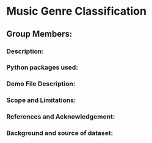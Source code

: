# Music Genre Classification 

## Group Members:

### Description:

### Python packages used:

### Demo File Description:

### Scope and Limitations:

### References and Acknowledgement:

### Background and source of dataset:

